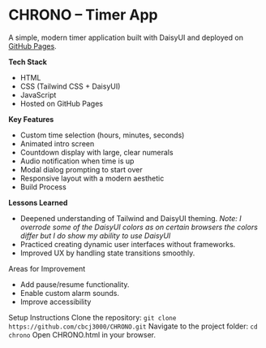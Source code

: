 # CHRONO – Timer App
A simple, modern timer application built with DaisyUI and deployed on [GitHub Pages](https://cbcj3000.github.io/CHRONO/CHRONO.html).

**Tech Stack**
- HTML
- CSS (Tailwind CSS + DaisyUI)
- JavaScript
- Hosted on GitHub Pages

**Key Features**
- Custom time selection (hours, minutes, seconds)
- Animated intro screen
- Countdown display with large, clear numerals
- Audio notification when time is up
- Modal dialog prompting to start over
- Responsive layout with a modern aesthetic
- Build Process

**Lessons Learned**
- Deepened understanding of Tailwind and DaisyUI theming.
*Note: I overrode some of the DaisyUI colors as on certain browsers the colors differ but I do show my ability to use DaisyUI*
- Practiced creating dynamic user interfaces without frameworks.
- Improved UX by handling state transitions smoothly.

Areas for Improvement
- Add pause/resume functionality.
- Enable custom alarm sounds.
- Improve accessibility

Setup Instructions
Clone the repository:
```git clone https://github.com/cbcj3000/CHRONO.git```
Navigate to the project folder:
```cd chrono```
Open CHRONO.html in your browser.
